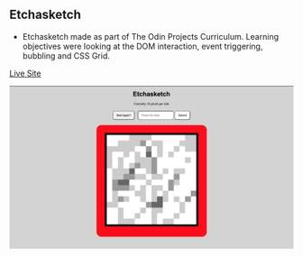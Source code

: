 ## Etchasketch 

- Etchasketch made as part of The Odin Projects Curriculum. Learning objectives were looking at the DOM interaction, event triggering, bubbling and CSS Grid. 


[Live Site](https://phileeep.github.io/etchasketch/)

![image](etchasketch.jpg)